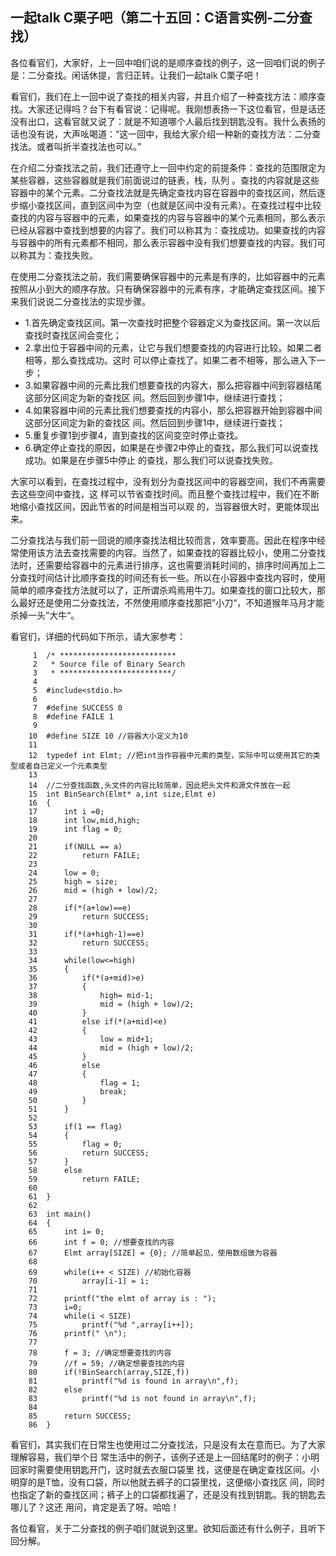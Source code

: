 ## 一起talk C栗子吧（第二十五回：C语言实例-二分查找）

各位看官们，大家好，上一回中咱们说的是顺序查找的例子，这一回咱们说的例子是：二分查找。闲话休提，言归正转。让我们一起talk C栗子吧！ 

看官们，我们在上一回中说了查找的相关内容，并且介绍了一种查找方法：顺序查找。大家还记得吗？台下有看官说：记得呢。我刚想表扬一下这位看官，但是话还没有出口，这看官就又说了：就是不知道哪个人最后找到钥匙没有。我什么表扬的话也没有说，大声吆喝道：“这一回中，我给大家介绍一种新的查找方法：二分查找法。或者叫折半查找法也可以。”

在介绍二分查找法之前，我们还遵守上一回中约定的前提条件：查找的范围限定为某些容器，这些容器就是我们前面说过的链表，栈，队列 。查找的内容就是这些容器中的某个元素。二分查找法就是先确定查找内容在容器中的查找区间，然后逐步缩小查找区间，直到区间中为空（也就是区间中没有元素）。在查找过程中比较查找的内容与容器中的元素，如果查找的内容与容器中的某个元素相同，那么表示已经从容器中查找到想要的内容了。我们可以称其为：查找成功。如果查找的内容与容器中的所有元素都不相同，那么表示容器中没有我们想要查找的内容。我们可以称其为：查找失败。

在使用二分查找法之前，我们需要确保容器中的元素是有序的，比如容器中的元素按照从小到大的顺序存放。只有确保容器中的元素有序，才能确定查找区间。接下来我们说说二分查找法的实现步骤。
- 1.首先确定查找区间。第一次查找时把整个容器定义为查找区间。第一次以后查找时查找区间会变化；
- 2.拿出位于容器中间的元素，让它与我们想要查找的内容进行比较。如果二者相等，那么查找成功。这时
可以停止查找了。如果二者不相等，那么进入下一步；
- 3.如果容器中间的元素比我们想要查找的内容大，那么把容器中间到容器结尾这部分区间定为新的查找区
间。然后回到步骤1中，继续进行查找；
- 4.如果容器中间的元素比我们想要查找的内容小，那么把容器开始到容器中间这部分区间定为新的查找区
间。然后回到步骤1中，继续进行查找；
- 5.重复步骤1到步骤4，直到查找的区间变空时停止查找。
- 6.确定停止查找的原因，如果是在步骤2中停止的查找，那么我们可以说查找成功。如果是在步骤5中停止
的查找，那么我们可以说查找失败。

大家可以看到，在查找过程中，没有划分为查找区间中的容器空间，我们不再需要去这些空间中查找，这
样可以节省查找时间。而且整个查找过程中，我们在不断地缩小查找区间，因此节省的时间是相当可以观
的，当容器很大时，更能体现出来。

二分查找法与我们前一回说的顺序查找法相比较而言，效率要高。因此在程序中经常使用该方法去查找需要的内容。当然了，如果查找的容器比较小，使用二分查找法时，还需要给容器中的元素进行排序，这也需要消耗时间的，排序时间再加上二分查找时间估计比顺序查找的时间还有长一些。所以在小容器中查找内容时，使用简单的顺序查找方法就可以了，正所谓杀鸡焉用牛刀。如果查找的窗口比较大，那么最好还是使用二分查找法，不然使用顺序查找那把”小刀“，不知道猴年马月才能杀掉一头”大牛“。

看官们，详细的代码如下所示，请大家参考：

```
     1	/* **************************
     2	 * Source file of Binary Search
     3	 * *************************/
     4	
     5	#include<stdio.h>
     6	
     7	#define SUCCESS 0
     8	#define FAILE 1
     9	
    10	#define SIZE 10 //容器大小定义为10
    11	
    12	typedef int Elmt; //把int当作容器中元素的类型，实际中可以使用其它的类型或者自己定义一个元素类型
    13	
    14	//二分查找函数,头文件的内容比较简单，因此把头文件和源文件放在一起
    15	int BinSearch(Elmt* a,int size,Elmt e)
    16	{
    17		int i =0;
    18		int low,mid,high;
    19		int flag = 0;
    20	
    21		if(NULL == a)
    22			return FAILE;
    23	
    24		low = 0;
    25		high = size;
    26		mid = (high + low)/2;
    27	
    28		if(*(a+low)==e)
    29			return SUCCESS;
    30	
    31		if(*(a+high-1)==e)
    32			return SUCCESS;
    33	
    34		while(low<=high)
    35		{
    36			if(*(a+mid)>e)
    37			{
    38				high= mid-1;
    39				mid = (high + low)/2;
    40			}
    41			else if(*(a+mid)<e)
    42			{
    43				low = mid+1;
    44				mid = (high + low)/2;
    45			}
    46			else
    47			{
    48				flag = 1;
    49				break;
    50			}
    51		}
    52	
    53		if(1 == flag)
    54		{
    55			flag = 0;
    56			return SUCCESS;
    57		}
    58		else
    59			return FAILE;
    60	
    61	}
    62	
    63	int main()
    64	{
    65		int i= 0;
    66		int f = 0; //想要查找的内容
    67		Elmt array[SIZE] = {0}; //简单起见，使用数组做为容器
    68	
    69		while(i++ < SIZE) //初始化容器
    70			array[i-1] = i;
    71	
    72		printf("the elmt of array is : ");
    73		i=0;
    74		while(i < SIZE)
    75			printf("%d ",array[i++]);
    76		printf(" \n");
    77	
    78		f = 3; //确定想要查找的内容
    79		//f = 59; //确定想要查找的内容
    80		if(!BinSearch(array,SIZE,f))
    81			printf("%d is found in array\n",f);
    82		else
    83			printf("%d is not found in array\n",f);
    84	
    85		return SUCCESS;
    86	}
```
看官们，其实我们在日常生也使用过二分查找法，只是没有太在意而已。为了大家理解容易，我们举个日
常生活中的例子，该例子还是上一回结尾时的例子：小明回家时需要使用钥匙开门，这时就去衣服口袋里
找，这便是在确定查找区间。小明穿的是T恤，没有口袋，所以他就去裤子的口袋里找，这便缩小查找区
间，同时也指定了新的查找区间；裤子上的口袋都找遍了，还是没有找到钥匙。我的钥匙去哪儿了？这还
用问，肯定是丢了呀。哈哈！

各位看官，关于二分查找的例子咱们就说到这里。欲知后面还有什么例子，且听下回分解。
